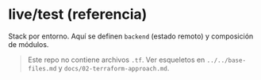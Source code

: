 # live/test (referencia)

Stack por entorno. Aquí se definen `backend` (estado remoto) y composición de módulos.

> Este repo no contiene archivos `.tf`. Ver esqueletos en `../../base-files.md` y `docs/02-terraform-approach.md`.
